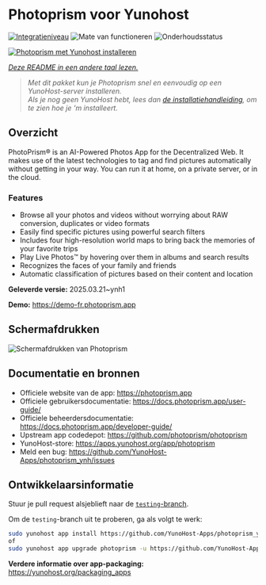 <!--
NB: Deze README is automatisch gegenereerd door <https://github.com/YunoHost/apps/tree/master/tools/readme_generator>
Hij mag NIET handmatig aangepast worden.
-->

# Photoprism voor Yunohost

[![Integratieniveau](https://apps.yunohost.org/badge/integration/photoprism)](https://ci-apps.yunohost.org/ci/apps/photoprism/)
![Mate van functioneren](https://apps.yunohost.org/badge/state/photoprism)
![Onderhoudsstatus](https://apps.yunohost.org/badge/maintained/photoprism)

[![Photoprism met Yunohost installeren](https://install-app.yunohost.org/install-with-yunohost.svg)](https://install-app.yunohost.org/?app=photoprism)

*[Deze README in een andere taal lezen.](./ALL_README.md)*

> *Met dit pakket kun je Photoprism snel en eenvoudig op een YunoHost-server installeren.*  
> *Als je nog geen YunoHost hebt, lees dan [de installatiehandleiding](https://yunohost.org/install), om te zien hoe je 'm installeert.*

## Overzicht

PhotoPrism® is an AI-Powered Photos App for the Decentralized Web. It makes use of the latest technologies to tag and find pictures automatically without getting in your way. You can run it at home, on a private server, or in the cloud.

### Features

- Browse all your photos and videos without worrying about RAW conversion, duplicates or video formats
- Easily find specific pictures using powerful search filters
- Includes four high-resolution world maps to bring back the memories of your favorite trips
- Play Live Photos™ by hovering over them in albums and search results
- Recognizes the faces of your family and friends
- Automatic classification of pictures based on their content and location


**Geleverde versie:** 2025.03.21~ynh1

**Demo:** <https://demo-fr.photoprism.app>

## Schermafdrukken

![Schermafdrukken van Photoprism](./doc/screenshots/photoprism.jpg)

## Documentatie en bronnen

- Officiele website van de app: <https://photoprism.app>
- Officiele gebruikersdocumentatie: <https://docs.photoprism.app/user-guide/>
- Officiele beheerdersdocumentatie: <https://docs.photoprism.app/developer-guide/>
- Upstream app codedepot: <https://github.com/photoprism/photoprism>
- YunoHost-store: <https://apps.yunohost.org/app/photoprism>
- Meld een bug: <https://github.com/YunoHost-Apps/photoprism_ynh/issues>

## Ontwikkelaarsinformatie

Stuur je pull request alsjeblieft naar de [`testing`-branch](https://github.com/YunoHost-Apps/photoprism_ynh/tree/testing).

Om de `testing`-branch uit te proberen, ga als volgt te werk:

```bash
sudo yunohost app install https://github.com/YunoHost-Apps/photoprism_ynh/tree/testing --debug
of
sudo yunohost app upgrade photoprism -u https://github.com/YunoHost-Apps/photoprism_ynh/tree/testing --debug
```

**Verdere informatie over app-packaging:** <https://yunohost.org/packaging_apps>
